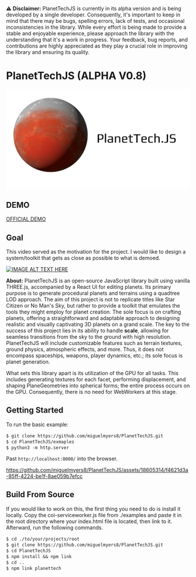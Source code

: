 ⚠️ **Disclaimer:** PlanetTechJS is currently in its alpha version and is being developed by a single developer. Consequently, it's important to keep in mind that there may be bugs, spelling errors, lack of tests, and occasional inconsistencies in the library. While every effort is being made to provide a stable and enjoyable experience, please approach the library with the understanding that it's a work in progress. Your feedback, bug reports, and contributions are highly appreciated as they play a crucial role in improving the library and ensuring its quality.


# PlanetTechJS (ALPHA V0.8) 
<p align="center">
  <img src="./assets/Astron.png" />
</p>


## DEMO
[OFFICIAL DEMO](https://miguelmyers8.github.io/PlanetTechJS/examples/)

## Goal

This video served as the motivation for the project. I would like to design a system/toolkit that gets as close as possible to what is demoed.

[![IMAGE ALT TEXT HERE](https://img.youtube.com/vi/ksMQ4hYhfSA/0.jpg)](https://www.youtube.com/watch?v=ksMQ4hYhfSA)

**About:**
PlanetTechJS is an open-source JavaScript library built using vanilla THREE.js, accompanied by a React UI for editing planets. Its primary purpose is to generate procedural planets and terrains using a quadtree LOD approach. The aim of this project is not to replicate titles like Star Citizen or No Man's Sky, but rather to provide a toolkit that emulates the tools they might employ for planet creation. The sole focus is on crafting planets, offering a straightforward and adaptable approach to designing realistic and visually captivating 3D planets on a grand scale. The key to the success of this project lies in its ability to handle **scale**, allowing for seamless transitions from the sky to the ground with high resolution. PlanetTechJS will include customizable features such as terrain textures, ground physics, atmospheric effects, and more. Thus, it does not encompass spaceships, weapons, player dynamics, etc.; its sole focus is planet generation.

What sets this library apart is its utilization of the GPU for all tasks. This includes generating textures for each facet, performing displacement, and shaping PlaneGeometries into spherical forms; the entire process occurs on the GPU. Consequently, there is no need for WebWorkers at this stage.

## Getting Started
To run the basic example:
```
$ git clone https://github.com/miguelmyers8/PlanetTechJS.git
$ cd PlanetTechJS/exmaples
$ python3 -m http.server
```
Past `http://localhost:8000/` into the browser.

https://github.com/miguelmyers8/PlanetTechJS/assets/18605314/f4621d3a-85ff-4224-be1f-8ae059b7efcc


## Build From Source
If you would like to work on this, the first thing you need to do is install it locally. 
Copy the coi-serviceworker.js file from ./examples and paste it in the root directory where your index.html file is located,
then link to it. Afterward, run the following commands.
```
$ cd ./to/your/projects/root
$ git clone https://github.com/miguelmyers8/PlanetTechJS.git
$ cd PlanetTechJS
$ npm install && npm link
$ cd ..
$ npm link planettech
```



